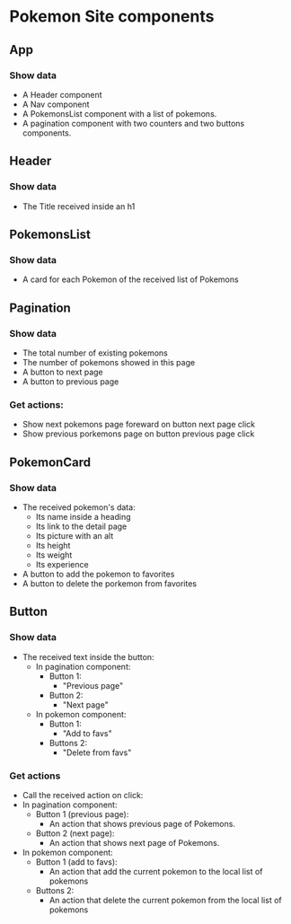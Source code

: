# Pokemon Site components

## App

### Show data

- A Header component
- A Nav component
- A PokemonsList component with a list of pokemons.
- A pagination component with two counters and two buttons components.

## Header

### Show data

- The Title received inside an h1

## PokemonsList

### Show data

- A card for each Pokemon of the received list of Pokemons

## Pagination

### Show data

- The total number of existing pokemons
- The number of pokemons showed in this page
- A button to next page
- A button to previous page

### Get actions:

- Show next pokemons page foreward on button next page click
- Show previous porkemons page on button previous page click

## PokemonCard

### Show data

- The received pokemon's data:
  - Its name inside a heading
  - Its link to the detail page
  - Its picture with an alt
  - Its height
  - Its weight
  - Its experience
- A button to add the pokemon to favorites
- A button to delete the porkemon from favorites

## Button

### Show data

- The received text inside the button:
  - In pagination component:
    - Button 1:
      - "Previous page"
    - Button 2:
      - "Next page"
  - In pokemon component:
    - Button 1:
      - "Add to favs"
    - Buttons 2:
      - "Delete from favs"

### Get actions

- Call the received action on click:
- In pagination component:
  - Button 1 (previous page):
    - An action that shows previous page of Pokemons.
  - Button 2 (next page):
    - An action that shows next page of Pokemons.
- In pokemon component:
  - Button 1 (add to favs):
    - An action that add the current pokemon to the local list of pokemons
  - Buttons 2:
    - An action that delete the current pokemon from the local list of pokemons
